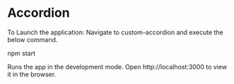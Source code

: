 # Accordion

To Launch the application: Navigate to custom-accordion and execute the below command.

npm start

Runs the app in the development mode.
Open http://localhost:3000 to view it in the browser.
